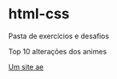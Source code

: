 # html-css
 Pasta de exercícios e desafios 

 Top 10 alterações dos animes

 <a href="https://alexandre-ces.github.io/html-css/exercicios/modulo-4/tela-login-sozinho/index.html">Um site ae</a>
